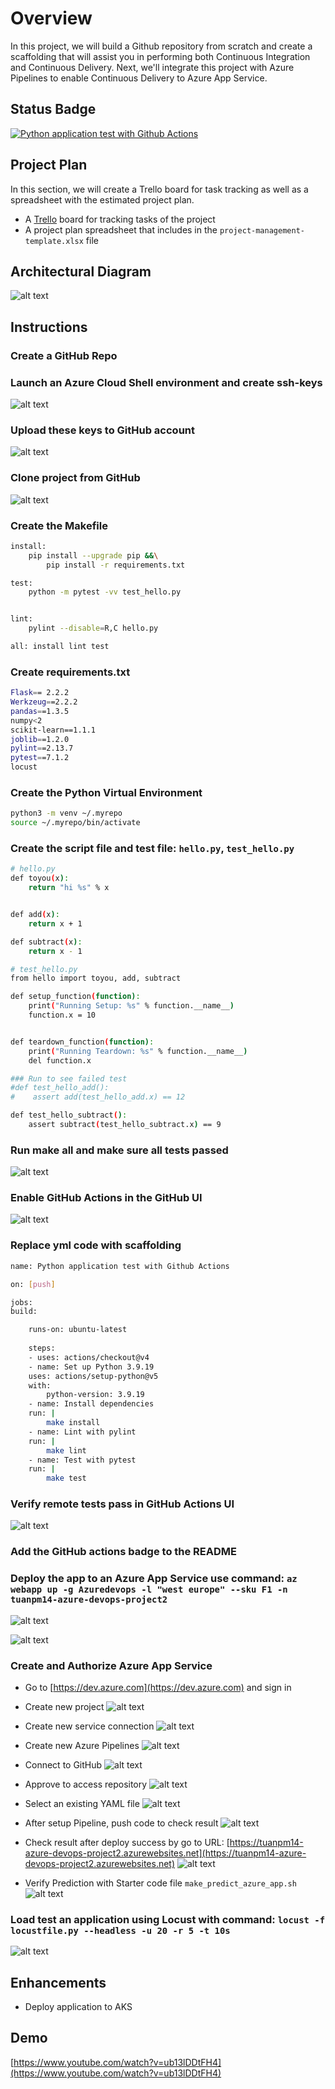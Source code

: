 # Overview

In this project, we will build a Github repository from scratch and create a scaffolding that will assist you in performing both Continuous Integration and Continuous Delivery. Next, we'll integrate this project with Azure Pipelines to enable Continuous Delivery to Azure App Service.

## Status Badge
[![Python application test with Github Actions](https://github.com/tuanpmm/udacity-azure-devops-project2/actions/workflows/pythonapp.yml/badge.svg)](https://github.com/tuanpmm/udacity-azure-devops-project2/actions/workflows/pythonapp.yml)

## Project Plan
In this section, we will create a Trello board for task tracking as well as a spreadsheet with the estimated project plan.

* A [Trello](https://trello.com/invite/b/6699cba21662ae807da73ec7/ATTI392e3f4beb3ffd4176be8128a12f433721BB5708/azure-devops-task-tracking) board for tracking tasks of the project
* A project plan spreadsheet that includes in the `project-management-template.xlsx` file

## Architectural Diagram
![alt text](<evidences/Architectural Diagram.png>)

## Instructions

### Create a GitHub Repo
### Launch an Azure Cloud Shell environment and create ssh-keys
![alt text](<evidences/Launch an Azure Cloud Shell environment and create ssh-keys.png>)

### Upload these keys to GitHub account
![alt text](<evidences/Upload these keys to GitHub account.png>)

### Clone project from GitHub
![alt text](<evidences/Clone project.png>)

### Create the Makefile
```bash
install:
    pip install --upgrade pip &&\
        pip install -r requirements.txt

test:
    python -m pytest -vv test_hello.py


lint:
    pylint --disable=R,C hello.py

all: install lint test
```
### Create requirements.txt
```bash
Flask== 2.2.2
Werkzeug==2.2.2
pandas==1.3.5
numpy<2
scikit-learn==1.1.1
joblib==1.2.0
pylint==2.13.7
pytest==7.1.2
locust
```
### Create the Python Virtual Environment
```bash
python3 -m venv ~/.myrepo
source ~/.myrepo/bin/activate
```
### Create the script file and test file: `hello.py`, `test_hello.py`
```bash
# hello.py
def toyou(x):
    return "hi %s" % x


def add(x):
    return x + 1

def subtract(x):
    return x - 1
```
```bash
# test_hello.py
from hello import toyou, add, subtract

def setup_function(function):
    print("Running Setup: %s" % function.__name__)
    function.x = 10


def teardown_function(function):
    print("Running Teardown: %s" % function.__name__)
    del function.x

### Run to see failed test
#def test_hello_add():
#    assert add(test_hello_add.x) == 12

def test_hello_subtract():
    assert subtract(test_hello_subtract.x) == 9
```
### Run make all and make sure all tests passed
![alt text](<evidences/Run make all and make sure all tests passed.png>)

### Enable GitHub Actions in the GitHub UI
![alt text](<evidences/Enable GitHub Actions in the GitHub UI.png>)

### Replace yml code with scaffolding
```bash
name: Python application test with Github Actions

on: [push]

jobs:
build:

    runs-on: ubuntu-latest
    
    steps:
    - uses: actions/checkout@v4
    - name: Set up Python 3.9.19
    uses: actions/setup-python@v5
    with:
        python-version: 3.9.19
    - name: Install dependencies
    run: |
        make install
    - name: Lint with pylint
    run: |
        make lint
    - name: Test with pytest
    run: |
        make test
```
### Verify remote tests pass in GitHub Actions UI
![alt text](<evidences/Verify remote tests pass in GitHub Actions UI.png>)

### Add the GitHub actions badge to the README

### Deploy the app to an Azure App Service use command: `az webapp up -g Azuredevops -l "west europe" --sku F1 -n tuanpm14-azure-devops-project2`
![alt text](<evidences/Deploy the app to an Azure App Service.png>)

![alt text](<evidences/Create app service success.png>)

### Create and Authorize Azure App Service
  
* Go to [https://dev.azure.com](https://dev.azure.com) and sign in

* Create new project
    ![alt text](<evidences/Create new project.png>)

* Create new service connection
    ![alt text](<evidences/Create new service connection.png>)

* Create new Azure Pipelines
![alt text](<evidences/Create new Azure Pipelines.png>)

* Connect to GitHub
    ![alt text](<evidences/Connect to GitHub.png>)

* Approve to access repository
    ![alt text](<evidences/Approve to access repository.png>)

* Select an existing YAML file
    ![alt text](<evidences/Select an existing YAML file.png>)

* After setup Pipeline, push code to check result
    ![alt text](<evidences/After setup Pipeline, push code to check result.png>)

* Check result after deploy success by go to URL: [https://tuanpm14-azure-devops-project2.azurewebsites.net](https://tuanpm14-azure-devops-project2.azurewebsites.net)
    ![alt text](<evidences/Check result after deploy success.png>)

* Verify Prediction with Starter code file `make_predict_azure_app.sh`
    ![alt text](<evidences/Verify Prediction with Starter code file.png>)

### Load test an application using Locust with command: `locust -f locustfile.py --headless -u 20 -r 5 -t 10s`
![alt text](<evidences/Load test an application using Locust.png>)


## Enhancements

* Deploy application to AKS

## Demo 

[https://www.youtube.com/watch?v=ub13lDDtFH4](https://www.youtube.com/watch?v=ub13lDDtFH4)